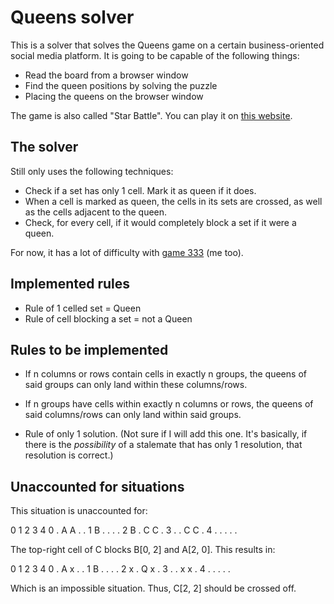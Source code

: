 # Queens solver

This is a solver that solves the Queens game on a certain business-oriented social media platform. It is going to be capable of the following things:

- Read the board from a browser window
- Find the queen positions by solving the puzzle
- Placing the queens on the browser window

The game is also called "Star Battle". You can play it on [this website](https://www.puzzle-star-battle.com).


## The solver
Still only uses the following techniques:
- Check if a set has only 1 cell. Mark it as queen if it does.
- When a cell is marked as queen, the cells in its sets are crossed, as well as the cells adjacent to the queen.
- Check, for every cell, if it would completely block a set if it were a queen.


For now, it has a lot of difficulty with [game 333](games/game333.txt) (me too).


## Implemented rules
- Rule of 1 celled set = Queen
- Rule of cell blocking a set = not a Queen

## Rules to be implemented
- If n columns or rows contain cells in exactly n groups,
  the queens of said groups can only land within these columns/rows.
- If n groups have cells within exactly n columns or rows,
  the queens of said columns/rows can only land within said groups.

- Rule of only 1 solution. (Not sure if I will add this one. It's basically, if there is the *possibility* of a stalemate that has only 1 resolution, that resolution is correct.)



## Unaccounted for situations
This situation is unaccounted for:

   0 1 2 3 4
0  . A A . .
1  B . . . .
2  B . C C .
3  . . C C .
4  . . . . .

The top-right cell of C blocks B[0, 2] and A[2, 0]. This results in:

   0 1 2 3 4
0  . A x . .
1  B . . . .
2  x . Q x .
3  . . x x .
4  . . . . .

Which is an impossible situation. Thus, C[2, 2] should be crossed off.

